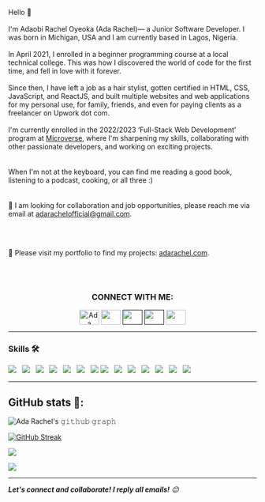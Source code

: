 Hello 👋
<br><br>
I'm Adaobi Rachel Oyeoka (Ada Rachel)— a Junior Software Developer. I was born in Michigan, USA and I am currently based in Lagos, Nigeria.
<br><br>
In April 2021, I enrolled in a beginner programming course at a local technical college. This was how I discovered the world of code for the first time, and fell in love with it forever.
<br><br>
Since then, I have left a job as a hair stylist, gotten certified in HTML, CSS, JavaScript, and ReactJS, and built multiple websites and web applications for my personal use, for family, friends, and even for paying clients as a freelancer on Upwork dot com.
<br><br>
I'm currently enrolled in the 2022/2023 ‘Full-Stack Web Development’ program at [Microverse](microverse.org), where I'm sharpening my skills, collaborating with other passionate developers, and working on exciting projects. 
<br><br>  
When I'm not at the keyboard, you can find me reading a good book, listening to a podcast, cooking, or all three :)
<br><br>
<br>:pushpin: I am looking for collaboration and job opportunities, please reach me via email at <a href="mailto:adarachelofficial@gmail.com">adarachelofficial@gmail.com</a>.

<br><br>

:pushpin: Please visit my portfolio to find my projects: [adarachel.com](https://github.com/adarachel?tab=repositories). 

<br><br>

<h3 align="center">CONNECT WITH ME:</h3>
<p align="center">
  <a href="https://www.linkedin.com/in/adarachel/" target="blank"><img align="center"
      src="https://raw.githubusercontent.com/rahuldkjain/github-profile-readme-generator/master/src/images/icons/Social/linked-in-alt.svg"
      alt="Ada Rachel" height="30" width="40" /></a>
    <a href="https://www.hackerrank.com/adashakara001" target="blank"><img align="center"
      src="https://raw.githubusercontent.com/rahuldkjain/github-profile-readme-generator/master/src/images/icons/Social/hackerrank.svg"
      alt="" height="30" width="40" /></a>
    <a href="" target="blank"><img align="center"
      src="https://raw.githubusercontent.com/rahuldkjain/github-profile-readme-generator/master/src/images/icons/Social/instagram.svg"
      alt="" height="30" width="40" /></a>
  <a href="" target="blank"><img align="center"
      src="https://raw.githubusercontent.com/rahuldkjain/github-profile-readme-generator/master/src/images/icons/Social/facebook.svg"
      alt="" height="30" width="40" /></a>
 <a href="https://twitter.com/adarachel_dev" target="blank"><img align="center"
      src="https://raw.githubusercontent.com/rahuldkjain/github-profile-readme-generator/master/src/images/icons/Social/twitter.svg"
      alt="" height="30" width="40" /></a>
</p>

---

### Skills 🛠️

<p align="left">
<a href="#" target="blank"><img src="https://img.shields.io/badge/HTML5-E34F26?style=for-the-badge&logo=html5&logoColor=white"></a> &nbsp; <a href="#" target="blank"><img src="https://img.shields.io/badge/CSS3-1572B6?style=for-the-badge&logo=css3&logoColor=white"></a> &nbsp; <a href="#" target="blank"><img src="https://img.shields.io/badge/Sass-CC6699?style=for-the-badge&logo=sass&logoColor=white"></a> &nbsp; <a href="#" target="blank"><img src="https://img.shields.io/badge/Bootstrap-563D7C?style=for-the-badge&logo=bootstrap&logoColor=white"></a> &nbsp; <a href="#" target="blank"><img src="https://img.shields.io/badge/JavaScript-F7DF1E?style=for-the-badge&logo=javascript&logoColor=black"></a> &nbsp; <a href="#" target="blank"><img src="https://img.shields.io/badge/Jest-323330?style=for-the-badge&logo=Jest&logoColor=white"></a> &nbsp; <a href="#" target="blank"><img src="	https://img.shields.io/badge/GIT-E44C30?style=for-the-badge&logo=git&logoColor=white"></a> <a href="#" target="blank"><img src="https://img.shields.io/badge/Webpack-8DD6F9?style=for-the-badge&logo=Webpack&logoColor=white"></a> &nbsp; <a href="#" target="blank"><img src="https://img.shields.io/badge/Visual_Studio_Code-0078D4?style=for-the-badge&logo=visual%20studio%20code&logoColor=white"></a> &nbsp; <a href="#" target="blank"><img src="https://img.shields.io/badge/GitHub-100000?style=for-the-badge&logo=github&logoColor=white"></a>
&nbsp; <a href="#" target="blank"><img src="https://img.shields.io/badge/GIT-E44C30?style=for-the-badge&logo=git&logoColor=white"></a>
&nbsp; <a href="#" target="blank"><img src="https://img.shields.io/badge/Python-14354C?style=for-the-badge&logo=python&logoColor=white"></a>
&nbsp; <a href="#" target="blank"><img src="https://img.shields.io/badge/eslint-3A33D1?style=for-the-badge&logo=eslint&logoColor=white"></a>
&nbsp; <a href="#" target="blank"><img src="https://img.shields.io/badge/stylelint-000?style=for-the-badge&logo=stylelint&logoColor=white"></a>
</p>

---

## GitHub stats 🚀:

![Ada Rachel's 𝚐𝚒𝚝𝚑𝚞𝚋 𝚐𝚛𝚊𝚙𝚑](https://activity-graph.herokuapp.com/graph?username=adarachel&theme=material-palenight&hide_border=false&area=true)

[![GitHub Streak](http://github-readme-streak-stats.herokuapp.com?user=adarachel&theme=tokyonight&date_format=M%20j%5B%2C%20Y%5D)](https://git.io/streak-stats)

<p>
<a href="https://github.com/adarachel/">
  <img align="center" src="https://github-readme-stats-eight-theta.vercel.app/api?username=adarachel&count_private=true&show_icons=true&hide_border=false&langs_count=6&hide=python&theme=tokyonight" />
</a>
</p>

<p><a href="https://github.com/adarachel/">
  <img align="center" src="https://github-readme-stats.vercel.app/api/top-langs/?username=adarachel&layout=compact&hide_border=false&theme=tokyonight&hide=python,pawn,assembly,pascal&langs_count=8" />
</a></p>

---

<em><b>Let's connect and collaborate! I reply all emails!</b> 😊 </em>
